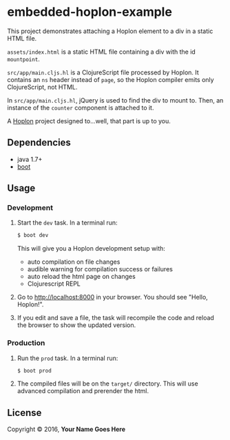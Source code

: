 # embedded-hoplon-example

This project demonstrates attaching a Hoplon element to a div in a static HTML file.

`assets/index.html` is a static HTML file containing a div with the id `mountpoint`.

`src/app/main.cljs.hl` is a ClojureScript file processed by Hoplon. It contains
an `ns` header instead of `page`, so the Hoplon compiler emits only
ClojureScript, not HTML.

In `src/app/main.cljs.hl`, jQuery is used to find the div to mount to. Then, an
instance of the `counter` component is attached to it.

A [Hoplon][3] project designed to...well, that part is up to you.

## Dependencies

- java 1.7+
- [boot][1]

## Usage
### Development
1. Start the `dev` task. In a terminal run:
    ```bash
    $ boot dev
    ```
    This will give you a  Hoplon development setup with:
    - auto compilation on file changes
    - audible warning for compilation success or failures
    - auto reload the html page on changes
    - Clojurescript REPL

2. Go to [http://localhost:8000][2] in your browser. You should see "Hello, Hoplon!".

3. If you edit and save a file, the task will recompile the code and reload the
   browser to show the updated version.

### Production
1. Run the `prod` task. In a terminal run:
    ```bash
    $ boot prod
    ```

2. The compiled files will be on the `target/` directory. This will use
   advanced compilation and prerender the html.

## License

Copyright © 2016, **Your Name Goes Here**

[1]: http://boot-clj.com
[2]: http://localhost:8000
[3]: http://hoplon.io
